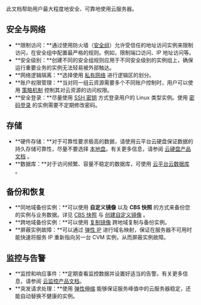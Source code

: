 此文档帮助用户最大程度地安全、可靠地使用云服务器。

## 安全与网络

- **限制访问：**通过使用防火墙（[安全组](/doc/product/213/5221)）允许受信任的地址访问实例来限制访问，在安全组中配置最严格的规则。例如，限制端口访问、IP 地址访问等。
- **安全级别：**创建不同的安全组规则应用于不同安全级别的实例组上，确保运行重要业务的实例无法轻易被外部触达。
- **网络逻辑隔离：**选择使用 [私有网络](/doc/product/213/5227) 进行逻辑区的划分。
- **账户权限管理：**当对同一组云资源需要多个不同账户控制时，用户可以使用 [策略机制](/doc/product/378/4513) 控制其对云资源的访问权限。
- **安全登录：**尽量使用 [SSH 密钥](/doc/product/213/6092) 方式登录用户的 Linux 类型实例。使用 [密码登录](/doc/product/213/6093) 的实例需要不定期修改密码。

## 存储

- **硬件存储：**对于可靠性要求极高的数据，请使用云平台云硬盘保证数据的持久存储可靠性，尽量不要选择 [本地盘](/doc/product/213/5798)。有关更多信息，请参阅 [云硬盘产品文档](/doc/product/362) 。
- **数据库：**对于访问频繁、容量不稳定的数据库，可使用 [云平台云数据库](https://cloud.tencent.com/product/cdb-overview) 。

## 备份和恢复

- **同地域备份实例：**可以使用 **自定义镜像** 以及 **CBS 快照** 的方式来备份您的实例与业务数据。详见 [CBS 快照](/doc/product/362/5754) 与 [创建自定义镜像](/doc/product/213/4942) 。
- **跨地域备份实例：**可以使用 [复制镜像](/doc/product/213/4943) 跨地域复制与备份实例。
- **屏蔽实例故障：**可以通过 [弹性 IP](/doc/product/213/5733) 进行域名映射，保证在服务器不可用时能快速将服务 IP 重新指向另一台 CVM 实例，从而屏蔽实例故障。

## 监控与告警
- **监控和响应事件：**定期查看监控数据并设置好适当的告警。有关更多信息，请参阅 [云监控产品文档](/doc/product/248)。
- **突发请求处理：**使用 [弹性伸缩](/doc/product/377) 能够保证服务峰值中的云服务器稳定，还能自动替换不健康的实例。
